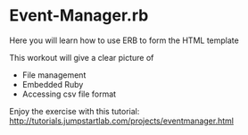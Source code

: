 # Event-Manager.rb
Here you will learn how to use ERB to form the HTML template

This workout will give a clear picture of 
* File management
* Embedded Ruby
* Accessing csv file format

Enjoy the exercise with this tutorial:
http://tutorials.jumpstartlab.com/projects/eventmanager.html
